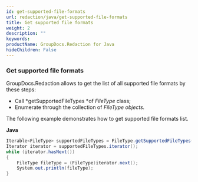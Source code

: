 ```yaml
---
id: get-supported-file-formats
url: redaction/java/get-supported-file-formats
title: Get supported file formats
weight: 2
description: ""
keywords: 
productName: GroupDocs.Redaction for Java
hideChildren: False
---
```

### Get supported file formats

GroupDocs.Redaction allows to get the list of all supported file formats by these steps:

*   Call *getSupportedFileTypes *of *FileType* class;
*   Enumerate through the collection of *FileType *objects*.*

The following example demonstrates how to get supported file formats list.

**Java**

```csharp
Iterable<FileType> supportedFileTypes = FileType.getSupportedFileTypes();
Iterator iterator = supportedFileTypes.iterator();      
while (iterator.hasNext())
{
    FileType fileType = (FileType)iterator.next();
    System.out.println(fileType);
}
```
